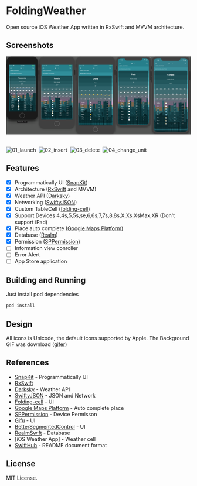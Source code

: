 # FoldingWeather

Open source iOS Weather App written in RxSwift and MVVM architecture.

## Screenshots

<img alt="simulator_iphone" src="/References/Simulators.png" width="870">&nbsp;

<img alt="01_launch" src="/References/1.launch.gif?raw=true" width="290">&nbsp;
<img alt="02_insert" src="/References/2.insert.gif?raw=true" width="290">&nbsp;
<img alt="03_delete" src="/References/3.delete.gif?raw=true" width="290">&nbsp;
<img alt="04_change_unit" src="/References/5.change_unit.gif?raw=true" width="290">&nbsp;

## Features
- [x] Programmatically UI ([SnapKit](https://github.com/SnapKit/SnapKit))
- [x] Architecture ([RxSwift](https://github.com/ReactiveX/RxSwift) and MVVM)
- [x] Weather API ([Darksky](https://darksky.net))
- [x] Networking ([SwiftyJSON](https://github.com/SwiftyJSON/SwiftyJSON))
- [x] Custom TableCell ([folding-cell](https://github.com/Ramotion/folding-cell))
- [x] Support Devices 4,4s,5,5s,se,6,6s,7,7s,8,8s,X,Xs,XsMax,XR (Don't support iPad)
- [x] Place auto complete ([Google Maps Platform](https://developers.google.com/places/ios-sdk/start))
- [x] Database ([Realm](https://realm.io/kr/docs/swift/latest/))
- [x] Permission ([SPPermission](https://github.com/IvanVorobei/SPPermission))
- [ ] Information view conroller  
- [ ] Error Alert
- [ ] App Store application

## Building and Running
Just install pod dependencies
```sh
pod install
```

## Design
All icons is Unicode, the default icons supported by Apple.
The Background GIF was download ([gifer](https://gifer.com/en))

## References
* [SnapKit](https://github.com/SnapKit/SnapKit) - Programmatically UI
* [RxSwift](https://github.com/ReactiveX/RxSwift)
* [Darksky](https://darksky.net) - Weather API
* [SwiftyJSON](https://github.com/SwiftyJSON/SwiftyJSON) - JSON and Network
* [Folding-cell](https://github.com/Ramotion/folding-cell) - UI
* [Google Maps Platform](https://developers.google.com/places/ios-sdk/start) - Auto complete place
* [SPPermission](https://github.com/IvanVorobei/SPPermission) - Device Permisson
* [Gifu](https://github.com/kaishin/Gifu) - UI
* [BetterSegmentedControl](https://github.com/gmarm/BetterSegmentedControl) - UI
* [RealmSwift](https://realm.io/kr/docs/swift/latest/) - Database
* [iOS Weather App] - Weather cell
* [SwiftHub](https://github.com/khoren93/SwiftHub) - README document format 
## License
MIT License.
